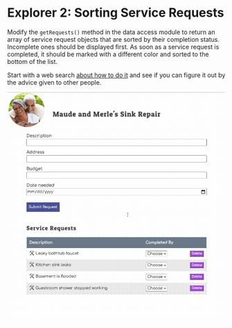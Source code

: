 # Explorer 2: Sorting Service Requests

Modify the `getRequests()` method in the data access module to return an array of service request objects that are sorted by their completion status.  Incomplete ones should be displayed first. As soon as a service request is completed, it should be marked with a different color and sorted to the bottom of the list.

Start with a web search [about how to do it](https://duckduckgo.com/?q=javascript+array+sort+by+boolean+property&ia=web) and see if you can figure it out by the advice given to other people.

<img src="./images/sink-repair-sort-requests.gif" alt="Animation showing the sorting of requests when there are completed ones" width="800px" />
